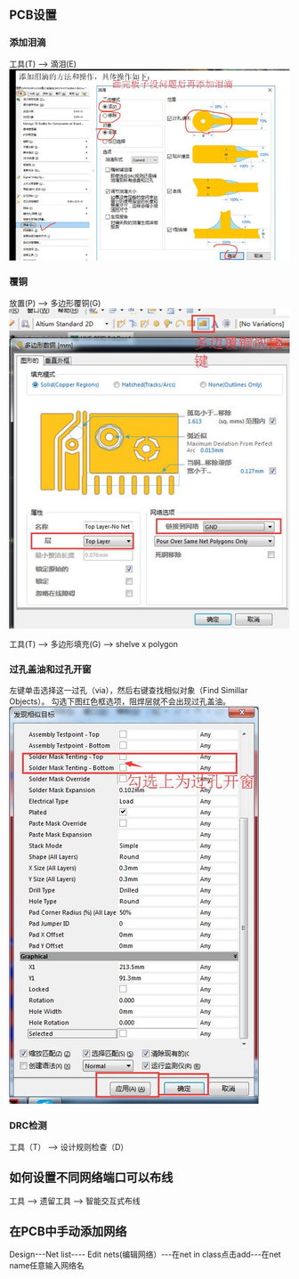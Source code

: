## PCB设置

### 添加泪滴
工具(T) --> 滴泪(E)
![](/assets/PCB布局操作.jpg)

### 覆铜
放置(P) --> 多边形覆铜(G)
![](/assets/3.PCBassets/PCB设置.jpg)

工具(T) --> 多边形填充(G) --> shelve x polygon

### 过孔盖油和过孔开窗
左键单击选择这一过孔（via），然后右键查找相似对象（Find Simillar Objects）。
勾选下图红色框选项，阻焊层就不会出现过孔盖油。
![](/assets/3.PCBassets/PCB设置1.jpg)

### DRC检测
工具（T） --> 设计规则检查（D）


## 如何设置不同网络端口可以布线

工具 --> 遗留工具  --> 智能交互式布线

## 在PCB中手动添加网络 

Design---Net list---- Edit nets(编辑网络）---在net in class点击add---在net name任意输入网络名